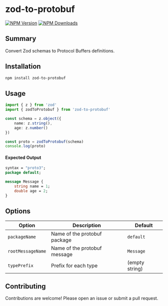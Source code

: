 # zod-to-protobuf

[![NPM Version](https://img.shields.io/npm/v/zod-to-protobuf.svg)](https://npmjs.org/package/zod-to-protobuf)
[![NPM Downloads](https://img.shields.io/npm/dw/zod-to-protobuf.svg)](https://npmjs.org/package/zod-to-protobuf)

## Summary 
Convert Zod schemas to Protocol Buffers definitions.

## Installation


```bash
npm install zod-to-protobuf
```

## Usage

```typescript
import { z } from 'zod'
import { zodToProtobuf } from 'zod-to-protobuf'

const schema = z.object({
    name: z.string(),
    age: z.number()
})

const proto = zodToProtobuf(schema)
console.log(proto)
```

#### Expected Output
```protobuf
syntax = "proto3";
package default;

message Message {
    string name = 1;
    double age = 2;
}
```

## Options

| Option            | Description                                | Default          |
|-------------------|--------------------------------------------|------------------|
| `packageName`     | Name of the protobuf package               | `default`        |
| `rootMessageName` | Name of the protobuf message               | `Message`        |
| `typePrefix`      | Prefix for each type                       | (empty string)   |

## Contributing

Contributions are welcome! Please open an issue or submit a pull request.
